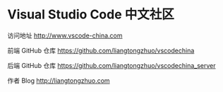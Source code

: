 # Visual Studio Code 中文社区 

访问地址 http://www.vscode-china.com

前端 GitHub 仓库  https://github.com/liangtongzhuo/vscodechina

后端 GitHub 仓库  https://github.com/liangtongzhuo/vscodechina_server

作者 Blog http://liangtongzhuo.com



